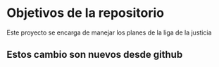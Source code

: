 # Objetivos de la repositorio

Este proyecto se encarga de manejar los planes de la liga de la justicia


## Estos cambio son nuevos desde github
